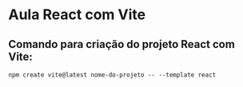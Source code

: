 # Aula React com Vite

## Comando para criação do projeto React com Vite:

```
npm create vite@latest nome-do-projeto -- --template react
```
